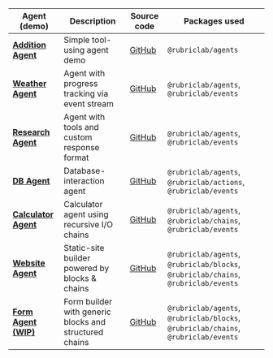 | Agent (demo)                                                    | Description                                            | Source code                                                                                | Packages used                                                                      |
| --------------------------------------------------------------- | ------------------------------------------------------ | ------------------------------------------------------------------------------------------ | ---------------------------------------------------------------------------------- |
| **[Addition Agent](https://chat.rubric.sh/addition-agent)**     | Simple tool-using agent demo                           | [GitHub](https://github.com/rubriclab/agents/tree/main/src/app/%28app%29/addition-agent)   | `@rubriclab/agents`                                                                |
| **[Weather Agent](https://chat.rubric.sh/weather-agent)**       | Agent with progress tracking via event stream          | [GitHub](https://github.com/rubriclab/agents/tree/main/src/app/%28app%29/weather-agent)    | `@rubriclab/agents`, `@rubriclab/events`                                           |
| **[Research Agent](https://chat.rubric.sh/research-agent)**     | Agent with tools and custom response format            | [GitHub](https://github.com/rubriclab/agents/tree/main/src/app/%28app%29/research-agent)   | `@rubriclab/agents`, `@rubriclab/events`                                           |
| **[DB Agent](https://chat.rubric.sh/db-agent)**                 | Database-interaction agent                             | [GitHub](https://github.com/rubriclab/agents/tree/main/src/app/%28app%29/db-agent)         | `@rubriclab/agents`, `@rubriclab/actions`, `@rubriclab/events`                     |
| **[Calculator Agent](https://chat.rubric.sh/calculator-agent)** | Calculator agent using recursive I/O chains            | [GitHub](https://github.com/rubriclab/agents/tree/main/src/app/%28app%29/calculator-agent) | `@rubriclab/agents`, `@rubriclab/chains`, `@rubriclab/events`                      |
| **[Website Agent](https://chat.rubric.sh/website-agent)**       | Static-site builder powered by blocks & chains         | [GitHub](https://github.com/rubriclab/agents/tree/main/src/app/%28app%29/website-agent)    | `@rubriclab/agents`, `@rubriclab/blocks`, `@rubriclab/chains`, `@rubriclab/events` |
| **[Form Agent (WIP)](https://chat.rubric.sh/form-agent)**       | Form builder with generic blocks and structured chains | [GitHub](https://github.com/rubriclab/agents/tree/main/src/app/%28app%29/form-agent)       | `@rubriclab/agents`, `@rubriclab/blocks`, `@rubriclab/chains`, `@rubriclab/events` |
